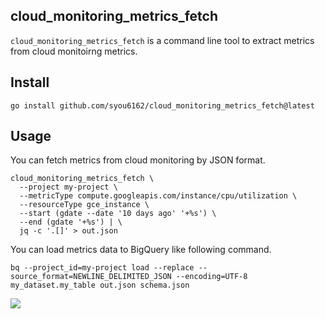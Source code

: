 ## cloud_monitoring_metrics_fetch
`cloud_monitoring_metrics_fetch` is a command line tool to extract metrics from cloud monitoirng metrics.

## Install

```
go install github.com/syou6162/cloud_monitoring_metrics_fetch@latest
```

## Usage
You can fetch metrics from cloud monitoring by JSON format.

```
cloud_monitoring_metrics_fetch \
  --project my-project \
  --metricType compute.googleapis.com/instance/cpu/utilization \
  --resourceType gce_instance \
  --start (gdate --date '10 days ago' '+%s') \
  --end (gdate '+%s') | \
  jq -c '.[]' > out.json
```

You can load metrics data to BigQuery like following command.

```
bq --project_id=my-project load --replace --source_format=NEWLINE_DELIMITED_JSON --encoding=UTF-8 my_dataset.my_table out.json schema.json
```

![](https://cdn-ak.f.st-hatena.com/images/fotolife/s/syou6162/20220201/20220201113032.png)
